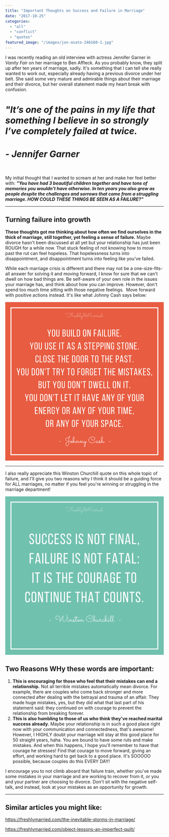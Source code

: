 ```yaml
---
title: "Important Thoughts on Success and Failure in Marriage"
date: "2017-10-25"
categories: 
  - "all"
  - "conflict"
  - "quotes"
featured_image: "/images/jon-asato-246160-1.jpg"
---
```


I was recently reading an old interview with actress Jennifer Garner in _Vanity Fair_ on her marriage to Ben Affleck. As you probably know, they split up after ten years of marriage, sadly. It's something that I can tell she really wanted to work out, especially already having a previous divorce under her belt. She said some very mature and admirable things about their marriage and their divorce, but her overall statement made my heart break with confusion.

# _**"It’s one of the pains in my life that something I believe in so strongly I’ve completely failed at twice.**_

# _**\- Jennifer Garner**_

 

My initial thought that I wanted to scream at her and make her feel better with: **_"You have had 3 beautiful children together and have tons of memories you wouldn't have otherwise. In ten years you also grew as people despite the challenges and sorrows that come from a struggling marriage. HOW COULD THESE THINGS BE SEEN AS A FAILURE?"_**

* * *

## Turning failure into growth

**These thoughts got me thinking about how often we find ourselves in the thick of marriage, still together, yet feeling a sense of failure.** Maybe divorce hasn't been discussed at all yet but your relationship has just been ROUGH for a while now. That stuck feeling of not knowing how to move past the rut can feel hopeless. That hopelessness turns into disappointment, and disappointment turns into feeling like you've failed.

While each marriage crisis is different and there may not be a one-size-fits-all answer for solving it and moving forward, I know for sure that we can't dwell on how bad things are. Be self-aware of your own role in the issues your marriage has, and think about how you can improve. However, don't spend too much time sitting with those negative feelings.  Move forward with positive actions instead. It's like what Johnny Cash says below:

![failed marriage, don't believe in failure, failure quotes, quotes on failure, failing at marriage, how to not fail in marriage, overcoming failure, overcoming failure in marriage, marriage advice, marriage help, newlywed help, newlywed advice](/images/johnny-cash-quote.png)

* * *

I also really appreciate this Winston Churchill quote on this whole topic of failure, and I'll give you two reasons why I think it should be a guiding force for ALL marriages, no matter if you feel you're winning or struggling in the marriage department!

![failed marriage, don't believe in failure, failure quotes, quotes on failure, failing at marriage, how to not fail in marriage, overcoming failure, overcoming failure in marriage, marriage advice, marriage help, newlywed help, newlywed advice](/images/winston-churchill-quote.png)

## Two Reasons WHy these words are important:

1. **This is encouraging for those who feel that their mistakes can end a relationship.** Not all terrible mistakes automatically mean divorce. For example, there are couples who come back stronger and more connected after dealing with the betrayal and trauma of an affair. They made huge mistakes, yes, but they did what that last part of his statement said: they continued on with courage to prevent the relationship from breaking forever.
2. **This is also humbling to those of us who think they've reached marital success already.** Maybe your relationship is in such a good place right now with your communication and connectedness, that's awesome! However, I HIGHLY doubt your marriage will stay at this good place for 50 straight years, haha. You are bound to have some ruts and make mistakes. And when this happens, I hope you'll remember to have that courage he stresses! Find that courage to move forward, giving an effort, and working hard to get back to a good place. It's SOOOOO possible, because couples do this EVERY DAY!

I encourage you to not climb aboard that failure train, whether you've made some mistakes in your marriage and are working to recover from it, or you and your partner are choosing to divorce. Don't sit with the negative self-talk, and instead, look at your mistakes as an opportunity for growth.

* * *

## Similar articles you might like:

https://freshlymarried.com/the-inevitable-storms-in-marriage/

https://freshlymarried.com/object-lessons-an-imperfect-quilt/

